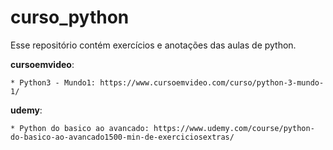# curso_python
Esse repositório contém exercícios e anotações das aulas de python.

**cursoemvideo**: 

    * Python3 - Mundo1: https://www.cursoemvideo.com/curso/python-3-mundo-1/

**udemy**: 

    * Python do basico ao avancado: https://www.udemy.com/course/python-do-basico-ao-avancado1500-min-de-exerciciosextras/